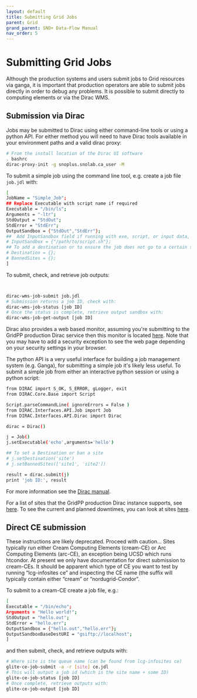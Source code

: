 ```yaml
---
layout: default
title: Submitting Grid Jobs
parent: Grid
grand_parent: SNO+ Data-Flow Manual
nav_order: 5
---
```


# Submitting Grid Jobs

Although the production systems and users submit jobs to Grid resources via ganga, it is important that production operators are able to submit jobs directly in order to debug any problems. It is possible to submit directly to computing elements or via the Dirac WMS. 

## Submission via Dirac

Jobs may be submitted to Dirac using either command-line tools or using a python API. For either method you will need to have Dirac tools available in your environment paths and a valid dirac proxy: 

```bash
# From the install location of the Dirac UI software
. bashrc
dirac-proxy-init -g snoplus.snolab.ca_user -M
```

To submit a simple job using the command line tool, e.g. create a job file `job.jdl` with: 

```bash
[
JobName = "Simple_Job";
## Replace Executable with script name if required
Executable = "/bin/ls";
Arguments = "-ltr";
StdOutput = "StdOut";
StdError = "StdErr";
OutputSandbox = {"StdOut","StdErr"};
##  Add InputSandbox field if running with exe, script, or input data, e.g.:
# InputSandbox = {"/path/to/script.sh"};
## To add a destination or to ensure the job does not go to a certain site:
# Destination = {};
# BannedSites = {};
]
```

To submit, check, and retrieve job outputs: 

```bash


dirac-wms-job-submit job.jdl
# Submission returns a job ID, check with:
dirac-wms-job-status [job ID]
# Once the status is complete, retrieve output sandbox with:
dirac-wms-job-get-output [job ID]
```

Dirac also provides a web based monitor, assuming you're submitting to the GridPP production Dirac service then this monitor is located [here](https://dirac.gridpp.ac.uk/DIRAC). Note that you may have to add a security exception to see the web page depending on your security settings in your browser. 

The python API is a very useful interface for building a job management system (e.g. Ganga), for submitting a simple job it's likely less useful. To submit a simple job from either an interactive python session or using a python script: 
```bash
from DIRAC import S_OK, S_ERROR, gLogger, exit
from DIRAC.Core.Base import Script

Script.parseCommandLine( ignoreErrors = False )
from DIRAC.Interfaces.API.Job import Job
from DIRAC.Interfaces.API.Dirac import Dirac

dirac = Dirac()

j = Job()
j.setExecutable('echo',arguments='hello')

## To set a Destination or ban a site
# j.setDestination('site')
# j.setBannedSites(['site1', 'site2'])

result = dirac.submit(j)
print 'job ID:', result
```
For more information see the [Dirac manual](https://dirac.readthedocs.io/en/latest/UserGuide/index.html).
 
For a list of sites that the GridPP production Dirac instance supports, see [here](https://goc.egi.eu/portal/index.php?Page_Type=Sites). To see the current and planned downtimes, you can look at sites [here](https://goc.egi.eu/portal/index.php?Page_Type=Downtimes_Overview). 

## Direct CE submission

These instructions are likely deprecated. Proceed with caution...
Sites typically run either Cream Computing Elements (cream-CE) or Arc Computing Elements (arc-CE), an exception being UCSD which runs htcondor. At present we only have documentation for direct submission to cream-CEs. It should be apparent which type of CE you want to test by running “lcg-infosites ce” and inspecting the CE name (the suffix will typically contain either “cream” or “nordugrid-Condor”.

To submit to a cream-CE create a job file, e.g.: 

```bash
[
Executable = "/bin/echo";
Arguments = "Hello world!";
StdOutput = "hello.out";
StdError = "hello.err";
OutputSandbox = {"hello.out","hello.err"};
OutputSandboxBaseDestURI = "gsiftp://localhost";
]
```

and then submit, check, and retrieve outputs with:

```bash
# Where site is the queue name (can be found from lcg-infosites ce)
glite-ce-job-submit -a -r [site] ce.jdl
# This will output a job id (which is the site name + some ID)
glite-ce-job-status [job ID]
# Once complete, retrieve outputs with:
glite-ce-job-output [job ID]
```
